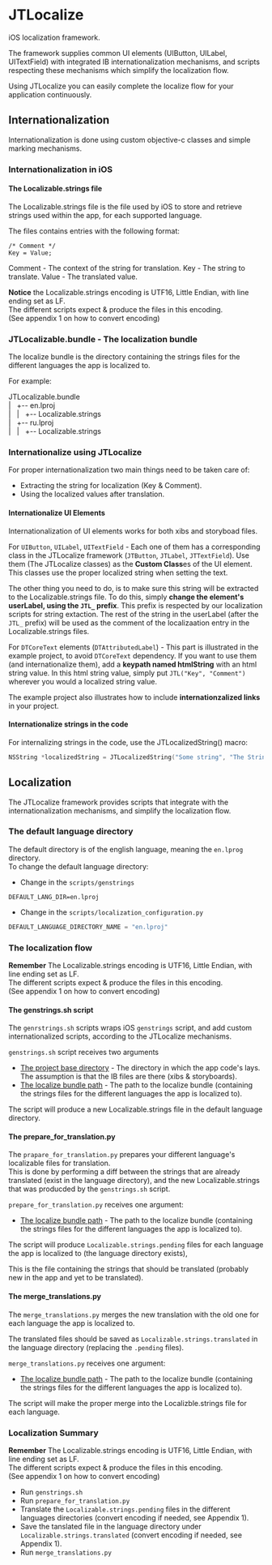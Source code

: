 JTLocalize
==========

iOS localization framework.

The framework supplies common UI elements (UIButton, UILabel, UITextField) with integrated IB internationalization mechanisms,
and scripts respecting these mechanisms which simplify the localization flow.

Using JTLocalize you can easily complete the localize flow for your application continuously.

## Internationalization

Internationalization is done using custom objective-c classes and simple marking mechanisms.

### Internationalization in iOS

#### The Localizable.strings file
The Localizable.strings file is the file used by iOS to store and retrieve strings used within the app, for each supported language.

The files contains entries with the following format:
```
/* Comment */
Key = Value;
```

Comment - The context of the string for translation.
Key - The string to translate.
Value - The translated value.

**Notice** the Localizable.strings encoding is UTF16, Little Endian, with line ending set as LF.  
The different scripts expect & produce the files in this encoding.  
(See appendix 1 on how to convert encoding)  


### JTLocalizable.bundle - The localization bundle

The localize bundle is the directory containing the strings files for the different languages the app is localized to.

For example:

JTLocalizable.bundle  
|&nbsp;&nbsp;&nbsp;+-- en.lproj  
|&nbsp;&nbsp;&nbsp;|&nbsp;&nbsp;&nbsp;+-- Localizable.strings  
|&nbsp;&nbsp;&nbsp;+-- ru.lproj  
|&nbsp;&nbsp;&nbsp;|&nbsp;&nbsp;&nbsp;+-- Localizable.strings  


### Internationalize using JTLocalize

For proper internationalization two main things need to be taken care of:                                               
- Extracting the string for localization (Key & Comment).                                                             
- Using the localized values after translation. 

#### Internationalize UI Elements

Internationalization of UI elements works for both xibs and storyboad files.

For `UIButton`, `UILabel`, `UITextField` - Each one of them has a corresponding class in the JTLocalize framework (`JTButton`, `JTLabel`, `JTTextField`).
Use them (The JTLocalize classes) as the **Custom Class**es of the UI element. 
This classes use the proper localized string when setting the text.

The other thing you need to do, is to make sure this string will be extracted to the Localizable.strings file.
To do this, simply **change the element's userLabel, using the `JTL_` prefix**. 
This prefix is respected by our localization scripts for string extaction.
The rest of the string in the userLabel (after the `JTL_` prefix) will be used as the comment of the localizaation entry in the Localizable.strings files.

For `DTCoreText` elements (`DTAttributedLabel`) - This part is illustrated in the example project, to avoid `DTCoreText` dependency. 
If you want to use them (and internationalize them), add a **keypath named htmlString** with an html string value.
In this html string value, simply put `JTL("Key", "Comment")` wherever you would a localized string value.

The example project also illustrates how to include **internationzalized links** in your project.   

#### Internationalize strings in the code

For internalizing strings in the code, use the JTLocalizedString() macro: 
```objective-c
NSString *localizedString = JTLocalizedString("Some string", "The Strings context for translation")
```

## Localization

The JTLocalize framework provides scripts that integrate with the internationalization mechanisms, and simplify the localization flow.

### The default language directory

The default directory is of the english language, meaning the `en.lprog` directory.  
To change the default language directory:

- Change in the `scripts/genstrings`  

```
DEFAULT_LANG_DIR=en.lproj
``` 
- Change in the `scripts/localization_configuration.py`

```python
DEFAULT_LANGUAGE_DIRECTORY_NAME = "en.lproj"
``` 

### The localization flow

**Remember** The Localizable.strings encoding is UTF16, Little Endian, with line ending set as LF.   
The different scripts expect & produce the files in this encoding.  
(See appendix 1 on how to convert encoding)  

#### The genstrings.sh script

The `genrstrings.sh` scripts wraps iOS `genstrings` script, and add custom internationalized scripts, according to the JTLocalize mechanisms.

`genstrings.sh` script receives two arguments
- <u>The project base directory</u> - The directory in which the app code's lays. The assumption is that the IB files are there (xibs & storyboards).
- <u>The localize bundle path</u> - The path to the localize bundle (containing the strings files for the different languages the app is localized to).
 
The script will produce a new Localizable.strings file in the default language directory.

#### The prepare_for_translation.py

The `prapare_for_translation.py` prepares your different language's localizable files for translation.  
This is done by performing a diff between the strings that are already translated (exist in the language directory), and the new Localizable.strings that was producded by the `genstrings.sh` script.

`prepare_for_translation.py` receives one argument:
- <u>The localize bundle path</u> - The path to the localize bundle (containing the strings files for the different languages the app is localized to).

The script will produce `Localizable.strings.pending` files for each language the app is localized to (the language directory exists),

This is the file containing the strings that should be translated (probably new in the app and yet to be translated).

#### The merge_translations.py

The `merge_translations.py` merges the new translation with the old one for each language the app is localized to.

The translated files should be saved as `Localizable.strings.translated` in the language directory (replacing the `.pending` files).

`merge_translations.py` receives one argument:
- <u>The localize bundle path</u> - The path to the localize bundle (containing the strings files for the different languages the app is localized to).

The script will make the proper merge into the Localizble.strings file for each language.

### Localization Summary

**Remember** The Localizable.strings encoding is UTF16, Little Endian, with line ending set as LF.  
The different scripts expect & produce the files in this encoding.  
(See appendix 1 on how to convert encoding)

- Run `genstrings.sh`
- Run `prepare_for_translation.py`
- Translate the `Localizable.strings.pending` files in the different languages directories (convert encoding if needed, see Appendix 1).
- Save the tanslated file in the language directory under `Localizable.strings.translated` (convert encoding if needed, see Appendix 1).
- Run `merge_translations.py`




